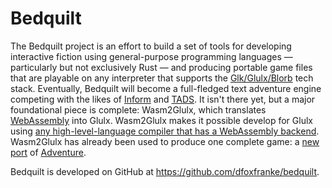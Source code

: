# Bedquilt

The Bedquilt project is an effort to build a set of tools for developing
interactive fiction using general-purpose programming languages — particularly
but not exclusively Rust — and producing portable game files that are playable
on any interpreter that supports the
[Glk/Glulx/Blorb](https://github.com/iftechfoundation/ifarchive-if-specs) tech
stack. Eventually, Bedquilt will become a full-fledged text adventure engine
competing with the likes of [Inform](https://ganelson.github.io/inform-website/)
and [TADS](https://www.tads.org/). It isn't there yet, but a major foundational
piece is complete: Wasm2Glulx, which translates
[WebAssembly](https://webassembly.org/) into Glulx. Wasm2Glulx makes it possible
develop for Glulx using [any high-level-language compiler that has a WebAssembly
backend](https://webassembly.org/getting-started/developers-guide/). Wasm2Glulx has
already been used to produce one complete game: a [new
port](https://github.com/dfoxfranke/bedquilt/tree/master/advent430) of
[Adventure](https://en.wikipedia.org/wiki/Colossal_Cave_Adventure).

Bedquilt is developed on GitHub at <https://github.com/dfoxfranke/bedquilt>.